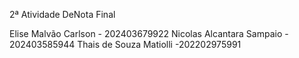 2ª Atividade DeNota Final

Elise Malvão Carlson - 202403679922
Nicolas Alcantara Sampaio - 202403585944
Thais de Souza Matiolli -202202975991
